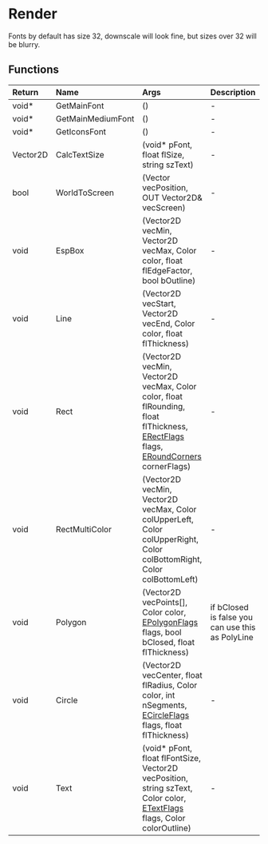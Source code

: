 ﻿# Render

Fonts by default has size 32, downscale will look fine, but sizes over 32 will be blurry.

## Functions

| Return | Name | Args | Description |
| :--- | :--- | :--- | :--- |
| void* | GetMainFont | () | - |
| void* | GetMainMediumFont | () | - |
| void* | GetIconsFont | () | - |
| Vector2D | CalcTextSize | (void* pFont, float flSize, string szText) | - |
| bool | WorldToScreen | (Vector vecPosition, OUT Vector2D& vecScreen) | - |
| void | EspBox | (Vector2D vecMin, Vector2D vecMax, Color color, float flEdgeFactor, bool bOutline) | - |
| void | Line | (Vector2D vecStart, Vector2D vecEnd, Color color, float flThickness) | - |
| void | Rect | (Vector2D vecMin, Vector2D vecMax, Color color, float flRounding, float flThickness, [ERectFlags](../enums/erectflags.md) flags, [ERoundCorners](../enums/eroundcorners.md) cornerFlags) | - |
| void | RectMultiColor | (Vector2D vecMin, Vector2D vecMax, Color colUpperLeft, Color colUpperRight, Color colBottomRight, Color colBottomLeft) | - |
| void | Polygon | (Vector2D vecPoints[], Color color, [EPolygonFlags](../enums/epolygonflags.md) flags, bool bClosed, float flThickness) | if bClosed is false you can use this as PolyLine |
| void | Circle | (Vector2D vecCenter, float flRadius, Color color, int nSegments, [ECircleFlags](../enums/ecircleflags.md) flags, float flThickness) | - |
| void | Text | (void* pFont, float flFontSize, Vector2D vecPosition, string szText, Color color, [ETextFlags](../enums/etextflags.md) flags, Color colorOutline) | - |
